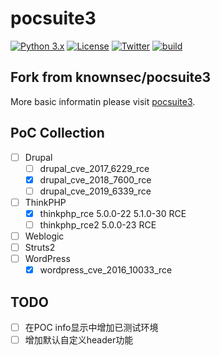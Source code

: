 # pocsuite3

[![Python 3.x](https://img.shields.io/badge/python-3.x-yellow.svg)](https://www.python.org/) [![License](https://img.shields.io/badge/license-GPLv2-red.svg)](https://raw.githubusercontent.com/knownsec/Pocsuite/master/docs/COPYING) [![Twitter](https://img.shields.io/badge/twitter-@seebug-blue.svg)](https://twitter.com/seebug_team) [![build](https://api.travis-ci.org/knownsec/pocsuite3.svg)](https://travis-ci.org/knownsec/pocsuite3)

## Fork from knownsec/pocsuite3

More basic informatin please visit [pocsuite3](https://github.com/knownsec/pocsuite3).

## PoC Collection

- [ ] Drupal
    - [ ] drupal_cve_2017_6229_rce
    - [X] drupal_cve_2018_7600_rce
    - [ ] drupal_cve_2019_6339_rce
- [ ] ThinkPHP
    - [X] thinkphp_rce 5.0.0-22 5.1.0-30 RCE
    - [ ] thinkphp_rce2 5.0.0-23 RCE
- [ ] Weblogic
- [ ] Struts2
- [ ] WordPress
    - [X] wordpress_cve_2016_10033_rce

## TODO

- [ ] 在POC info显示中增加已测试环境
- [ ] 增加默认自定义header功能